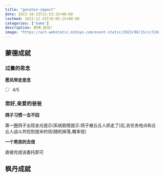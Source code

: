 ```yaml
---
title: "genshin-impact"
date: 2023-10-23T21:53:15+08:00
lastmod: 2023-12-25T10:05:15+08:00
categories: ['Game']
description: 原神,启动!
image: "https://act-webstatic.mihoyo.com/event-static/2023/08/15/cc72ddf351003a4a9b618e5f4697dad0_2771553456903788244.jpg"
---
```


## 蒙德成就

### 过量的思念

**愿风带走思念**

- [ ] 4/5

### 您好,亲爱的爸爸


**鸽子习惯一去不回**

第一圈鸽子出现金光提示(系统剧情提示:鸽子被丘丘人抓走了)后,去任务地点和丘丘人战斗并捡到提米的信(随机掉落,概率低)


**一个男孩的去信**

直接完成该委托即可


## 枫丹成就
